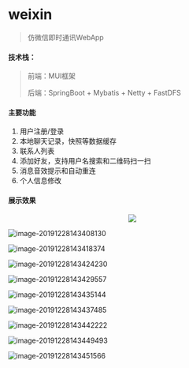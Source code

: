 

# weixin
> 仿微信即时通讯WebApp

#### 技术栈：

> 前端：MUI框架
>
> 后端：SpringBoot + Mybatis + Netty + FastDFS

#### 主要功能

1. 用户注册/登录
2. 本地聊天记录，快照等数据缓存
3. 联系人列表
4. 添加好友，支持用户名搜索和二维码扫一扫
5. 消息音效提示和自动重连
6. 个人信息修改

#### 展示效果

<div align=center><img src="https://i.loli.net/2019/12/28/JQpsayh9dXMLSkP.png"/></div>

![image-20191228143408130](https://i.loli.net/2019/12/28/JQpsayh9dXMLSkP.png)

![image-20191228143418374](https://i.loli.net/2019/12/28/4QeSE2gHwFafsNU.png)

![image-20191228143424230](https://i.loli.net/2019/12/28/LyRalqPJsYhwCbV.png)

![image-20191228143429557](https://i.loli.net/2019/12/28/QHlvr59VENBSCjX.png)

![image-20191228143435144](https://i.loli.net/2019/12/28/8OuPASNfkIqlCWv.png)

![image-20191228143437485](https://i.loli.net/2019/12/28/8Kn54xBaFfRMHOU.png)

![image-20191228143442222](https://i.loli.net/2019/12/28/J83ON5XAKC2ermS.png)

![image-20191228143449493](https://i.loli.net/2019/12/28/l3HvVUOG2QmhMEs.png)

![image-20191228143451566](https://i.loli.net/2019/12/28/RCeib5AvDPj3aJS.png)
